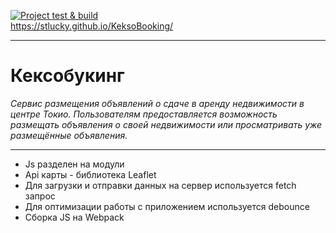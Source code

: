 [![Project test & build](https://github.com/stLucky/KeksoBooking/actions/workflows/main.yml/badge.svg)](https://github.com/stLucky/KeksoBooking/actions/workflows/main.yml)  
https://stlucky.github.io/KeksoBooking/
***********************************************************************************************************************************************************************************
# Кексобукинг
*Сервис размещения объявлений о сдаче в аренду недвижимости в центре Токио.
Пользователям предоставляется возможность размещать объявления о своей недвижимости или просматривать уже размещённые объявления.*
***********************************************************************************************************************************************************************************
* Js разделен на модули
* Api карты - библиотека Leaflet
* Для загрузки и отправки данных на сервер используется fetch запрос
* Для оптимизации работы с приложением используется debounce
* Сборка JS на Webpack
